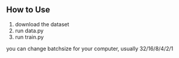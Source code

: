 ## How to Use

1. download the dataset
2. run data.py
3. run train.py

you can change batchsize for your computer, usually 32/16/8/4/2/1
